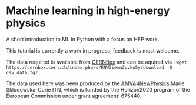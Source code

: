 # Machine learning in high-energy physics
A short introduction to ML in Python with a focus on HEP work.

This tutorial is currently a work in progress; feedback is most welcome.

The data required is available from [CERNBox](https://cernbox.cern.ch/index.php/s/ENW3iemn2qvku5y/) and can be aquired via :
```wget https://cernbox.cern.ch/index.php/s/ENW3iemn2qvku5y/download -O csv_data.tgz```

The data used here was been produced by the [AMVA4NewPhysics](https://amva4newphysics.wordpress.com/) Marie Sklodowska-Curie ITN, which is  funded by the Horizon2020 program of the European Commission under grant agreement: 675440.
